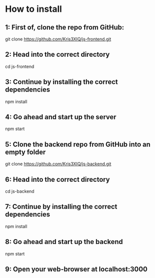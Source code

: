 # How to install

## 1: First of, clone the repo from GitHub:

git clone https://github.com/Kris3XIQ/js-frontend.git

## 2: Head into the correct directory

cd js-frontend

## 3: Continue by installing the correct dependencies

npm install

## 4: Go ahead and start up the server

npm start

## 5: Clone the backend repo from GitHub into an empty folder

git clone https://github.com/Kris3XIQ/js-backend.git

## 6: Head into the correct directory

cd js-backend

## 7: Continue by installing the correct dependencies

npm install

## 8: Go ahead and start up the backend

npm start

## 9: Open your web-browser at localhost:3000
